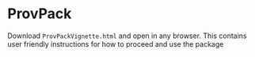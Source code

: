 # ProvPack 

Download `ProvPackVignette.html` and open in any browser. This contains user friendly instructions for how to proceed and use the package

